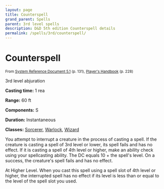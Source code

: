```yaml
---
layout: page
title: Counterspell
grand_parent: Spells
parent: 3rd level spells 
description: D&D 5th edition Counterspell details
permalink: /spells/3rd/counterspell/
---
```


# Counterspell

<small>From <a target="_blank" href="https://media.wizards.com/2016/downloads/DND/SRD-OGL_V5.1.pdf">System Reference Document 5.1</a> (p. 131), <a target="_blank" href="https://dnd.wizards.com/products/tabletop-games/rpg-products/rpg_playershandbook">Player's Handbook</a> (p. 228)</small>


3rd level abjuration

**Casting time:** 1 rea

**Range:** 60 ft

**Components:** S 

**Duration:** Instantaneous

**Classes:** [Sorcerer](/classes/sorcerer/), [Warlock](/classes/warlock/), [Wizard](/classes/wizard/)

You attempt to interrupt a creature in the process of casting a spell. If the creature is casting a spell of 3rd level or lower, its spell fails and has no effect. If it is casting a spell of 4th level or higher, make an ability check using your spellcasting ability. The DC equals 10 + the spell's level. On a success, the creature's spell fails and has no effect.

   At Higher Level. When you cast this spell using a spell slot of 4th level or higher, the interrupted spell has no effect if its level is less than or equal to the level of the spell slot you used.